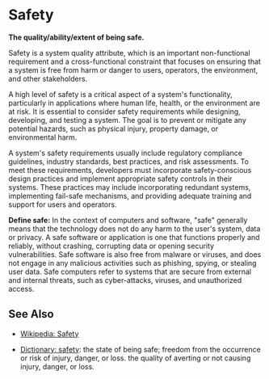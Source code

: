 # Safety

**The quality/ability/extent of being safe.**

<span data-chatgpt-prompt="explain safety (system quality attribute, non-functional requirement, cross-functional constraint)">

Safety is a system quality attribute, which is an important non-functional requirement and a cross-functional constraint that focuses on ensuring that a system is free from harm or danger to users, operators, the environment, and other stakeholders.

A high level of safety is a critical aspect of a system's functionality, particularly in applications where human life, health, or the environment are at risk. It is essential to consider safety requirements while designing, developing, and testing a system. The goal is to prevent or mitigate any potential hazards, such as physical injury, property damage, or environmental harm.

A system's safety requirements usually include regulatory compliance guidelines, industry standards, best practices, and risk assessments. To meet these requirements, developers must incorporate safety-conscious design practices and implement appropriate safety controls in their systems. These practices may include incorporating redundant systems, implementing fail-safe mechanisms, and providing adequate training and support for users and operators.


</span>

**Define safe:** <span data-chatgpt-prompt="define safe (computers and software)">In the context of computers and software, "safe" generally means that the technology does not do any harm to the user's system, data or privacy. A safe software or application is one that functions properly and reliably, without crashing, corrupting data or opening security vulnerabilities. Safe software is also free from malware or viruses, and does not engage in any malicious activities such as phishing, spying, or stealing user data. Safe computers refer to systems that are secure from external and internal threats, such as cyber-attacks, viruses, and unauthorized access.</span>

## See Also

* [Wikipedia: Safety](https://wikipedia.org/wiki/Safety)

* [Dictionary: safety](https://www.dictionary.com/browse/safety): the state of being safe; freedom from the occurrence or risk of injury, danger, or loss. the quality of averting or not causing injury, danger, or loss.
